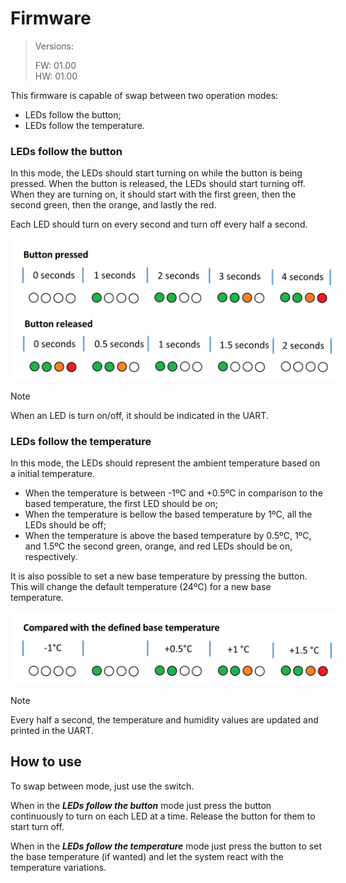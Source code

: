 # Firmware
> Versions:
>
> FW: 01.00 \
> HW: 01.00

This firmware is capable of swap between two operation modes:
- LEDs follow the button;
- LEDs follow the temperature.

### LEDs follow the button
In this mode, the LEDs should start turning on while the button is being pressed. When the button is released, the LEDs should start turning off. When they are turning on, it should start with the first green, then the second green, then the orange, and lastly the red.

Each LED should turn on every second and turn off every half a second.

<p align="center">
  <img src="../Documents/Images/First_challenge.png" style="background-color: white; padding: 10px;">
</p>

> [!Note]
> When an LED is turn on/off, it should be indicated in the UART.

### LEDs follow the temperature
In this mode, the LEDs should represent the ambient temperature based on a initial temperature.
- When the temperature is between -1ºC and +0.5ºC in comparison to the based temperature, the first LED should be on;
- When the temperature is bellow the based temperature by 1ºC, all the LEDs should be off;
- When the temperature is above the based temperature by 0.5ºC, 1ºC, and 1.5ºC the second green, orange, and red LEDs should be on, respectively.

It is also possible to set a new base temperature by pressing the button. This will change the default temperature (24ºC) for a new base temperature.

<p align="center">
  <img src="../Documents/Images/Second_challenge.png" style="background-color: white; padding: 10px;">
</p>

> [!Note]
> Every half a second, the temperature and humidity values are updated and printed in the UART.


## How to use
To swap between mode, just use the switch.

When in the ***LEDs follow the button*** mode just press the button continuously to turn on each LED at a time. Release the button for them to start turn off.

When in the ***LEDs follow the temperature*** mode just press the button to set the base temperature (if wanted) and let the system react with the temperature variations.
